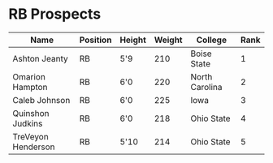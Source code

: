 # RB Prospects

| Name               | Position | Height | Weight | College         | Rank |
|--------------------|----------|--------|--------|-----------------|------|
| Ashton Jeanty      | RB       | 5'9    | 210    | Boise State     | 1    |
| Omarion Hampton    | RB       | 6'0    | 220    | North Carolina  | 2    |
| Caleb Johnson      | RB       | 6'0    | 225    | Iowa            | 3    |
| Quinshon Judkins   | RB       | 6'0    | 218    | Ohio State      | 4    |
| TreVeyon Henderson | RB       | 5'10   | 214    | Ohio State      | 5    |

